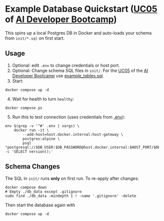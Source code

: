 # Example Database Quickstart ([UC05](https://obviousworks.notion.site/UC05-Empower-your-IDE-with-context-Model-Context-Protocol-MCP-AI-can-interact-with-nearly-eve-17e2c8dc714480bcb631d5438dc2ebde) of [AI Developer Bootcamp](https://www.obviousworks.ch/en/trainings/ai-developer-bootcamp/))

This spins up a local Postgres DB in Docker and auto-loads your schema from `init/*.sql` on first start.

## Usage
1. Optional: edit `.env` to change credentials or host port.
2. Optional: Change schema SQL files in `init/`.
For the [UC05](https://obviousworks.notion.site/UC05-Empower-your-IDE-with-context-Model-Context-Protocol-MCP-AI-can-interact-with-nearly-eve-17e2c8dc714480bcb631d5438dc2ebde)
of the [AI Developer Bootcamp](https://www.obviousworks.ch/en/trainings/ai-developer-bootcamp/)
use [example_tables.sql](https://obviousworks.notion.site/UC05-Empower-your-IDE-with-context-Model-Context-Protocol-MCP-AI-can-interact-with-nearly-eve-17e2c8dc714480bcb631d5438dc2ebde#1982c8dc714480589be9cf1a678d08b0).
3. Start:
```shell
docker compose up -d
```
4. Wait for health to turn `healthy`:
```shell
docker compose ps
```
5. Run this to test connection (uses credentials from [.env](.env)):
```shell
env $(grep -v '^#' .env | xargs) \
    docker run -it \
        --add-host=host.docker.internal:host-gateway \
        postgres:alpine \
        psql "postgresql://$DB_USER:$DB_PASSWORD@host.docker.internal:$HOST_PORT/$DB_NAME" -c 'SELECT version();'
```

## Schema Changes

The SQL in `init/` runs **only** on first run. To re-apply after changes:
```shell
docker compose down
# Empty ./db_data except .gitignore
sudo find ./db_data -mindepth 1 ! -name '.gitignore' -delete
```
Then start the database again with
```shell
docker compose up -d
```